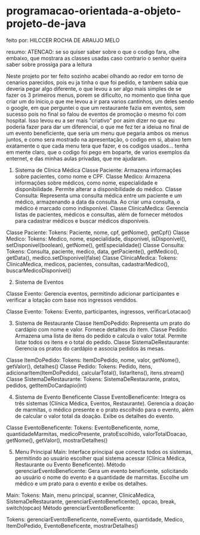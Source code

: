 # programacao-orientada-a-objeto-projeto-de-java

feito por: HILCCER ROCHA DE ARAUJO MELO

resumo:
ATENCAO: se so quiser saber sobre o que o codigo fara, olhe embaixo, que mostrara as classes usadas caso contrario o senhor queira saber sobre prossiga para a leitura

Neste projeto por ter feito sozinho acabei olhando ao redor em torno de cenarios parecidos, pois eu ja tinha o que foi pedido, e tambem sabia que deveria pegar algo diferente, o que levou a ser algo mais simples de se fazer os 3 primeiros menus, porem se dificulto, no momento que tinha que criar um do inicio,o que me levou a ir para varios cantinhos, um deles sendo o google, em que perguntei o que um restaurante fazia em eventos, sem sucesso pois no final so falou de eventos de promoção o mesmo foi com hospital. 
Isso levou eu a ser mais "criativo" por asim dizer no que eu poderia fazer para dar um diferencial, o que me fez ter a ideiua no final  de um evento beneficiente, que seria um menu que pegaria ambos os menus juntos, e como sera mostrado na apresentação, o codigo em si, abaixo tem exatamente o que cada menu tera que fazer, e os codigos usados... tenha em mente claro, que o codigo foi pego em boparte, de varios exemplos da enternet, e das minhas aulas privadas, que me ajudaram.





1. Sistema de Clínica Médica
Classe Paciente: Armazena informações sobre pacientes, como nome e CPF.
Classe Medico: Armazena informações sobre médicos, como nome, especialidade e disponibilidade. Permite alterar a disponibilidade do médico.
Classe Consulta: Representa uma consulta médica entre um paciente e um médico, armazenando a data da consulta. Ao criar uma consulta, o médico é marcado como indisponível.
Classe ClinicaMedica: Gerencia listas de pacientes, médicos e consultas, além de fornecer métodos para cadastrar médicos e buscar médicos disponíveis.



Classe Paciente:
Tokens: Paciente, nome, cpf, getNome(), getCpf()
Classe Medico:
Tokens: Medico, nome, especialidade, disponivel, isDisponivel(), setDisponivel(boolean), getNome(), getEspecialidade()
Classe Consulta:
Tokens: Consulta, paciente, medico, data, getPaciente(), getMedico(), getData(), medico.setDisponivel(false)
Classe ClinicaMedica:
Tokens: ClinicaMedica, medicos, pacientes, consultas, cadastrarMedico(), buscarMedicoDisponivel()



2. Sistema de Eventos

Classe Evento: Gerencia eventos, permitindo adicionar participantes e verificar a lotação com base nos ingressos vendidos.

Classe Evento:
Tokens: Evento, participantes, ingressos, verificarLotacao()




3. Sistema de Restaurante
Classe ItemDoPedido: Representa um prato do cardápio com nome e valor. Fornece detalhes do item.
Classe Pedido: Armazena uma lista de itens do pedido e calcula o valor total. Permite listar todos os itens e o total do pedido.
Classe SistemaDeRestaurante: Gerencia os pratos do cardápio e associa pedidos às mesas.


Classe ItemDoPedido:
Tokens: ItemDoPedido, nome, valor, getNome(), getValor(), detalhes()
Classe Pedido:
Tokens: Pedido, itens, adicionarItem(ItemDoPedido), calcularTotal(), listarItens(), itens.stream()
Classe SistemaDeRestaurante:
Tokens: SistemaDeRestaurante, pratos, pedidos, getItemDoCardapio(int)

4. Sistema de Evento Beneficente
Classe EventoBeneficente: Integra os três sistemas (Clínica Médica, Eventos, Restaurante). Gerencia a doação de marmitas, o médico presente e o prato escolhido para o evento, além de calcular o valor total da doação. Exibe os detalhes do evento.

Classe EventoBeneficente:
Tokens: EventoBeneficente, nome, quantidadeMarmitas, medicoPresente, pratoEscolhido, valorTotalDoacao, getNome(), getValor(), mostrarDetalhes()

5. Menu Principal
Main: Interface principal que conecta todos os sistemas, permitindo ao usuário escolher qual sistema acessar (Clínica Médica, Restaurante ou Evento Beneficente).
Método gerenciarEventoBeneficente: Gera um evento beneficente, solicitando ao usuário o nome do evento e a quantidade de marmitas. Escolhe um médico e um prato para o evento e exibe os detalhes.

Main:
Tokens: Main, menu principal, scanner, ClinicaMedica, SistemaDeRestaurante, gerenciarEventoBeneficente(), opcao, break, switch(opcao)
Método gerenciarEventoBeneficente:

Tokens: gerenciarEventoBeneficente, nomeEvento, quantidade, Medico, ItemDoPedido, EventoBeneficente, mostrarDetalhes()
